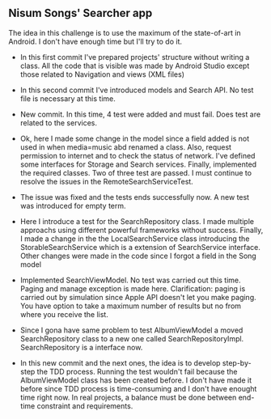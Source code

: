 Nisum Songs' Searcher app
-------------------------

The idea in this challenge is to use the maximum of the state-of-art in Android. I don't have enough time but I'll try to do it.

- In this first commit I've prepared projects' structure without writing a class. All the code that is visible was made by Android Studio except those related to Navigation and views (XML files)

- In this second commit I've introduced models and Search API. No test file is necessary at this time.

- New commit. In this time, 4 test were added and must fail. Does test are related to the services.

- Ok, here I made some change in the model since a field added is not used in when media=music abd renamed a class.
Also, request permission to internet and to check the status of network.
I've defined some interfaces for Storage and Search services. Finally, implemented the required classes.
Two of three test are passed. I must continue to resolve the issues in the RemoteSearchServiceTest.

- The issue was fixed and the tests ends successfully now. A new test was introduced for empty term.

- Here I introduce a test for the SearchRepository class. I made multiple approachs using different powerful frameworks without success. Finally, I made a change in the the LocalSearchService class introducing the StorableSearchService which is a extension of SearchService interface. Other changes were made in the code since I forgot a field in the Song model

- Implemented SearchViewModel. No test was carried out this time. Paging and manage exception is made here.
Clarification: paging is carried out by simulation since Apple API doesn't let you make paging. You have option to take a maximum number of results but no from where you receive the list.

- Since I gona have same problem to test AlbumViewModel a moved SearchRepository class to a new one called SearchRepositoryImpl. SearchRepository is a interface now.

- In this new commit and the next ones, the idea is to develop step-by-step the TDD process. Running the test wouldn't fail because
the AlbumViewModel class has been created before. I don't have made it before since TDD process is time-consuming and I don't have enought time right now. In real projects, a balance must be done between end-time constraint and requirements.




